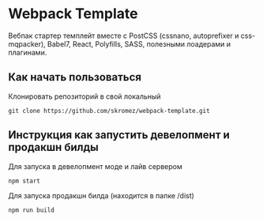 # Webpack Template

Вебпак стартер темплейт вместе с PostCSS (cssnano, autoprefixer и css-mqpacker), Babel7, React, Polyfills, SASS, полезными лоадерами и плагинами.

## Как начать пользоваться
Клонировать репозиторий в свой локальный

```
git clone https://github.com/skromez/webpack-template.git
```
## Инструкция как запустить девелопмент и продакшн билды

Для запуска в девелопмент моде и лайв сервером

```
npm start
```

Для запуска продакшн билда (находится в папке /dist)

```
npm run build
```
